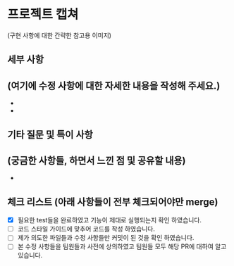 # 프로젝트 캡쳐 
(구현 사항에 대한 간략한 참고용 이미지)

## 세부 사항
(여기에 수정 사항에 대한 자세한 내용을 작성해 주세요.)
-
-
-

## 기타 질문 및 특이 사항
(궁금한 사항들, 하면서 느낀 점 및 공유할 내용)
-
-
 
## 체크 리스트 (아래 사항들이 전부 체크되어야만 merge)
- [x]  필요한 test들을 완료하였고 기능이 제대로 실행되는지 확인 하였습니다.
- [ ]  코드 스타일 가이드에 맞추어 코드를 작성 하였습니다.
- [ ]  제가 의도한 파일들과 수정 사항들만 커밋이 된 것을 확인 하였습니다.
- [ ]  본 수정 사항들을 팀원들과 사전에 상의하였고 팀원들 모두 해당 PR에 대하여 알고 있습니다.
